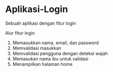 # Aplikasi-Login
Sebuah aplikasi dengan fitur login

Alur fitur login
1. Memasukkan nama, email, dan password
2. Memvalidasi masukkan
3. Memvalidasi pengguna dengan deteksi wajah
4. Memasukan nama ibu untuk validasi
5. Menampilkan halaman home
